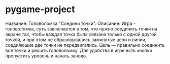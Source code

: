 # pygame-project
Название: Головоломка "Соедини точки".
Описание:
Игра - головоломка, суть заключается в том, что нужно соединить точки на экране так, чтобы каждая точка была связана только с одной другой точкой, 
и при этом не образовывались замкнутые цепи и линии, соедияющие две точки не передвигались. 
Цель — правильно соединить все точки и решить головоломку. 
Для удобства в игре есть кнопки пропустить уровень и начать заново.

